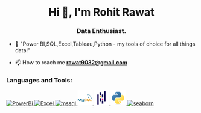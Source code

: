 <h1 align="center">Hi 👋, I'm Rohit Rawat</h1>
<h3 align="center">Data Enthusiast.</h3>

- 🌱 "Power BI,SQL,Excel,Tableau,Python - my tools of choice for all things data!"

- 📫 How to reach me **rawat9032@gmail.com**

<p align="left">
</p>

<h3 align="left">Languages and Tools:</h3>
<p align="left"> <a href="https://powerbi.microsoft.com/en-au/" rel="nofollow"> <img src="https://camo.githubusercontent.com/fc1fcb083e3255cc350baf533ccae97fc209a818d2395294db2d8c810d3ba7e9/68747470733a2f2f6c6f676f732d776f726c642e6e65742f77702d636f6e74656e742f75706c6f6164732f323032322f30322f4d6963726f736f66742d506f7765722d42492d53796d626f6c2e706e67" alt="PowerBi" width="40" height="40" data-canonical-src="https://logos-world.net/wp-content/uploads/2022/02/Microsoft-Power-BI-Symbol.png" style="max-width: 100%;"> </a> <a href="https://www.microsoft.com/en-in/microsoft-365/excel" rel="nofollow"> <img src="https://camo.githubusercontent.com/a5d3b32d8903e1ccadabad5670d99e25ed7a63886969b045a92cdc5c03fe7f91/68747470733a2f2f63646e312e69636f6e66696e6465722e636f6d2f646174612f69636f6e732f66616d6f75732d6272616e642d617070732f3130302f5f2d30342d3531322e706e67" alt="Excel" width="40" height="40" data-canonical-src="https://cdn1.iconfinder.com/data/icons/famous-brand-apps/100/_-04-512.png" style="max-width: 100%;"> </a><a href="https://www.microsoft.com/en-us/sql-server" target="_blank" rel="noreferrer"> <img src="https://www.svgrepo.com/show/303229/microsoft-sql-server-logo.svg" alt="mssql" width="40" height="40"/> </a> <a href="https://www.mysql.com/" target="_blank" rel="noreferrer"> <img src="https://raw.githubusercontent.com/devicons/devicon/master/icons/mysql/mysql-original-wordmark.svg" alt="mysql" width="40" height="40"/> </a> <a href="https://pandas.pydata.org/" target="_blank" rel="noreferrer"> <img src="https://raw.githubusercontent.com/devicons/devicon/2ae2a900d2f041da66e950e4d48052658d850630/icons/pandas/pandas-original.svg" alt="pandas" width="40" height="40"/> </a> <a href="https://www.python.org" target="_blank" rel="noreferrer"> <img src="https://raw.githubusercontent.com/devicons/devicon/master/icons/python/python-original.svg" alt="python" width="40" height="40"/> </a> <a href="https://seaborn.pydata.org/" target="_blank" rel="noreferrer"> <img src="https://seaborn.pydata.org/_images/logo-mark-lightbg.svg" alt="seaborn" width="40" height="40"/> </a> </p>
